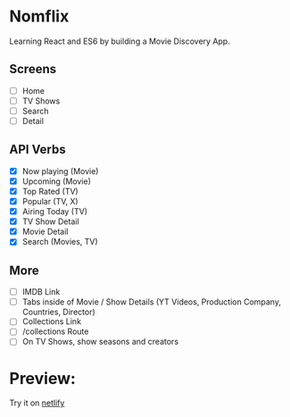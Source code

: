 # Nomflix

Learning React and ES6 by building a Movie Discovery App.


## Screens

- [ ] Home
- [ ] TV Shows
- [ ] Search
- [ ] Detail

## API Verbs

- [X] Now playing (Movie)
- [X] Upcoming (Movie)
- [X] Top Rated (TV)
- [X] Popular (TV, X)
- [X] Airing Today (TV)
- [X] TV Show Detail
- [X] Movie Detail
- [X] Search (Movies, TV)
  
## More

- [ ] IMDB Link
- [ ] Tabs inside of Movie / Show Details (YT Videos, Production Company, Countries, Director)
- [ ] Collections Link
- [ ] /collections Route
- [ ] On TV Shows, show seasons and creators

# Preview:

Try it on [netlify](https://blissful-kowalevski-b108e3.netlify.com)
